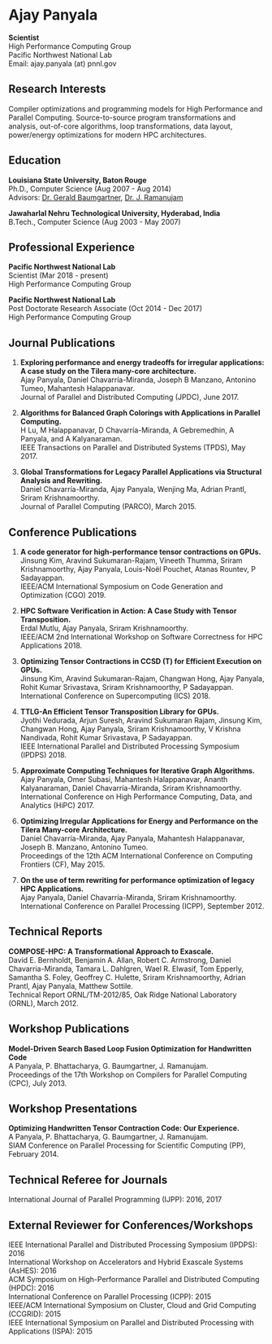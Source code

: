 Ajay Panyala
============

**Scientist**  
High Performance Computing Group  
Pacific Northwest National Lab  
Email: ajay.panyala (at) pnnl.gov     


 Research Interests
-------------------------------
Compiler optimizations and programming models for High Performance and Parallel Computing. Source-to-source program transformations and analysis, out-of-core algorithms, loop transformations, data layout, power/energy optimizations for modern HPC architectures.

 Education
-------------------------------
**Louisiana State University, Baton Rouge**      
Ph.D., Computer Science (Aug 2007 - Aug 2014)       
Advisors: [Dr. Gerald Baumgartner](http://www.csc.lsu.edu/~gb/), [Dr. J. Ramanujam](http://www.ece.lsu.edu/jxr/jxr.html) 

**Jawaharlal Nehru Technological University, Hyderabad, India**   
B.Tech., Computer Science (Aug 2003 - May 2007)


Professional Experience
-------------------------------
**Pacific Northwest National Lab**   
Scientist (Mar 2018 - present)          
High Performance Computing Group


**Pacific Northwest National Lab**   
Post Doctorate Research Associate (Oct 2014 - Dec 2017)          
High Performance Computing Group


Journal Publications
-----------------------

1. **Exploring performance and energy tradeoffs for irregular applications: A case study on the Tilera many-core architecture.**      
Ajay Panyala, Daniel Chavarría-Miranda, Joseph B Manzano, Antonino Tumeo, Mahantesh Halappanavar.      
Journal of Parallel and Distributed Computing (JPDC), June 2017.     

1. **Algorithms for Balanced Graph Colorings with Applications in Parallel Computing.**      
H Lu, M Halappanavar, D Chavarría-Miranda, A Gebremedhin, A Panyala, and A Kalyanaraman.      
IEEE Transactions on Parallel and Distributed Systems (TPDS), May 2017.

1. **Global Transformations for Legacy Parallel Applications via Structural Analysis and Rewriting.**       
Daniel Chavarría-Miranda, Ajay Panyala, Wenjing Ma, Adrian Prantl, Sriram Krishnamoorthy.     
Journal of Parallel Computing (PARCO), March 2015.

Conference Publications
-----------------------

1. **A code generator for high-performance tensor contractions on GPUs.**   
Jinsung Kim, Aravind Sukumaran-Rajam, Vineeth Thumma, Sriram Krishnamoorthy, Ajay Panyala, Louis-Noël Pouchet, Atanas Rountev, P Sadayappan.  
IEEE/ACM International Symposium on Code Generation and Optimization (CGO) 2019.

1. **HPC Software Verification in Action: A Case Study with Tensor Transposition.**  
Erdal Mutlu, Ajay Panyala, Sriram Krishnamoorthy.  
IEEE/ACM 2nd International Workshop on Software Correctness for HPC Applications 2018.

1. **Optimizing Tensor Contractions in CCSD (T) for Efficient Execution on GPUs.**   
Jinsung Kim, Aravind Sukumaran-Rajam, Changwan Hong, Ajay Panyala, Rohit Kumar Srivastava, Sriram Krishnamoorthy, P Sadayappan.  
International Conference on Supercomputing (ICS) 2018.

1. **TTLG-An Efficient Tensor Transposition Library for GPUs.**  
Jyothi Vedurada, Arjun Suresh, Aravind Sukumaran Rajam, Jinsung Kim, Changwan Hong, Ajay Panyala, Sriram Krishnamoorthy, V Krishna Nandivada, Rohit Kumar Srivastava, P Sadayappan.  
IEEE International Parallel and Distributed Processing Symposium (IPDPS) 2018.

1. **Approximate Computing Techniques for Iterative Graph Algorithms.**     
Ajay Panyala, Omer Subasi, Mahantesh Halappanavar, Ananth Kalyanaraman, Daniel Chavarrı́a-Miranda, Sriram Krishnamoorthy.     
International Conference on High Performance Computing, Data, and Analytics (HiPC) 2017.

1. **Optimizing Irregular Applications for Energy and Performance on the Tilera Many-core Architecture.**       
Daniel Chavarría-Miranda, Ajay Panyala, Mahantesh Halappanavar, Joseph B. Manzano, Antonino Tumeo.     
Proceedings of the 12th ACM International Conference on Computing Frontiers (CF), May 2015.     

1. **On the use of term rewriting for performance optimization of legacy HPC Applications.**       
Ajay Panyala, Daniel Chavarría-Miranda, Sriram Krishnamoorthy.      
International Conference on Parallel Processing (ICPP), September 2012.

Technical Reports
-------------------------------
 **COMPOSE-HPC: A Transformational Approach to Exascale.**          
David E. Bernholdt, Benjamin A. Allan, Robert C. Armstrong, Daniel Chavarria-Miranda,
Tamara L. Dahlgren, Wael R. Elwasif, Tom Epperly, Samantha S. Foley, Geoffrey C.
Hulette, Sriram Krishnamoorthy, Adrian Prantl, Ajay Panyala, Matthew Sottile.        
Technical Report ORNL/TM-2012/85, Oak Ridge National Laboratory (ORNL), March 2012.
     
Workshop Publications
-------------------------------
 **Model-Driven Search Based Loop Fusion Optimization for Handwritten Code**    
A Panyala, P. Bhattacharya, G. Baumgartner, J. Ramanujam.    
Proceedings of the 17th Workshop on Compilers for Parallel Computing (CPC), July 2013.

Workshop Presentations
-------------------------------
 **Optimizing Handwritten Tensor Contraction Code: Our Experience.**     
A Panyala, P. Bhattacharya, G. Baumgartner, J. Ramanujam.       
SIAM Conference on Parallel Processing for Scientific Computing (PP), February 2014.


Technical Referee for Journals
-------------------------------
International Journal of Parallel Programming (IJPP): 2016, 2017

External Reviewer for Conferences/Workshops
--------------------------------------------
IEEE International Parallel and Distributed Processing Symposium (IPDPS): 2016  
International Workshop on Accelerators and Hybrid Exascale Systems (AsHES): 2016  
ACM Symposium on High-Performance Parallel and Distributed Computing (HPDC): 2016  
International Conference on Parallel Processing (ICPP): 2015  
IEEE/ACM International Symposium on Cluster, Cloud and Grid Computing (CCGRID): 2015  
IEEE International Symposium on Parallel and Distributed Processing with Applications (ISPA): 2015  


